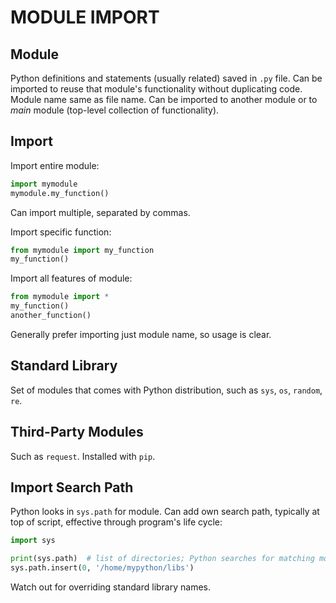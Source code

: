# MODULE IMPORT

## Module

Python definitions and statements (usually related) saved in `.py` file. Can be imported to reuse that module's functionality without duplicating code. Module name same as file name. Can be imported to another module or to *main* module (top-level collection of functionality).

## Import

Import entire module:

```python
import mymodule
mymodule.my_function()
```

Can import multiple, separated by commas.

Import specific function:

```python
from mymodule import my_function
my_function()
```

Import all features of module:

```python
from mymodule import *
my_function()
another_function()
```

Generally prefer importing just module name, so usage is clear.

## Standard Library

Set of modules that comes with Python distribution, such as `sys`, `os`, `random`, `re`.

## Third-Party Modules

Such as `request`. Installed with `pip`.

## Import Search Path

Python looks in `sys.path` for module. Can add own search path, typically at top of script, effective through program's life cycle:

```python
import sys

print(sys.path)  # list of directories; Python searches for matching module in order
sys.path.insert(0, '/home/mypython/libs')
```

Watch out for overriding standard library names.
